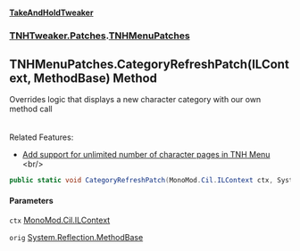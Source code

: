 #### [TakeAndHoldTweaker](index.md 'index')
### [TNHTweaker.Patches](TNHTweaker.Patches.md 'TNHTweaker.Patches').[TNHMenuPatches](TNHTweaker.Patches.TNHMenuPatches.md 'TNHTweaker.Patches.TNHMenuPatches')

## TNHMenuPatches.CategoryRefreshPatch(ILContext, MethodBase) Method

Overrides logic that displays a new character category with our own method call <br/><br/>  
Related Features: <br/>  
- [ Add support for unlimited number of character pages in TNH Menu ](https://github.com/devyndamonster/TakeAndHoldTweaker/issues/102 'https://github.com/devyndamonster/TakeAndHoldTweaker/issues/102')<br/>

```csharp
public static void CategoryRefreshPatch(MonoMod.Cil.ILContext ctx, System.Reflection.MethodBase orig);
```
#### Parameters

<a name='TNHTweaker.Patches.TNHMenuPatches.CategoryRefreshPatch(MonoMod.Cil.ILContext,System.Reflection.MethodBase).ctx'></a>

`ctx` [MonoMod.Cil.ILContext](https://docs.microsoft.com/en-us/dotnet/api/MonoMod.Cil.ILContext 'MonoMod.Cil.ILContext')

<a name='TNHTweaker.Patches.TNHMenuPatches.CategoryRefreshPatch(MonoMod.Cil.ILContext,System.Reflection.MethodBase).orig'></a>

`orig` [System.Reflection.MethodBase](https://docs.microsoft.com/en-us/dotnet/api/System.Reflection.MethodBase 'System.Reflection.MethodBase')